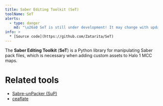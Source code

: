 ```yaml
---
title: Saber Editing Toolkit (SeT)
toolName: SeT
alerts:
  - type: danger
    md: "\u26a0 SeT is still under development! It may change with updates and documentation may become outdated."
info: >
  * [Source code](https://github.com/Zatarita/SeT)
---
```

The **Saber Editing Toolkit** (**SeT**) is a Python library for manipulating Saber pack files, which is necessary when adding custom assets to Halo 1 MCC maps.

# Related tools
* [Sabre-unPacker (SuP)][sup]
* [ceaflate][]

[ceaflate]: https://github.com/SnowyMouse/ceaflate
[sup]: https://opencarnage.net/index.php?/topic/8065-update-sup-020-s3dpak-extractor/
